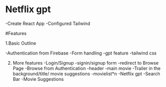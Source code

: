 # Netflix gpt

-Create React App
-Configured Tailwind

#Features

1.Basic Outline

-Authentication from Firebase
-Form handling
-gpt feature
-tailwind css

2. More features
   -Login/Signup -signin/signup form
   -redirect to Browse Page
   -Browse from Authentication
   -header
   -main movie
   -Trailer in the background/title/ movie suggestions
   -movielist\*n
   -Netflix gpt
   -Search Bar
   -Movie Suggestions
